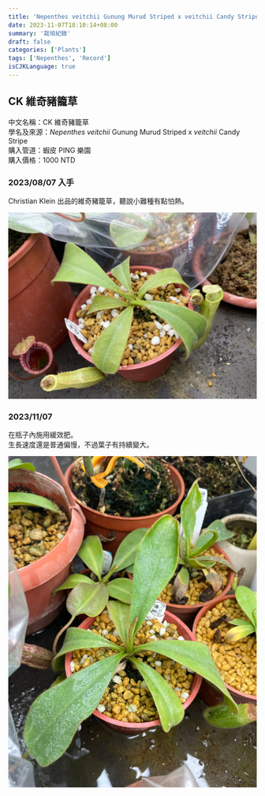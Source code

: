 ```yaml
---
title: 'Nepenthes veitchii Gunung Murud Striped x veitchii Candy Stripe 德國 CK 維奇豬籠草'
date: 2023-11-07T18:10:14+08:00
summary: '栽培紀錄'
draft: false
categories: ['Plants']
tags: ['Nepenthes', 'Record']
isCJKLanguage: true
---
```


## CK 維奇豬籠草

中文名稱：CK 維奇豬籠草  
學名及來源：*Nepenthes veitchii* Gunung Murud Striped x *veitchii* Candy Stripe  
購入管道：蝦皮 PING 樂園  
購入價格：1000 NTD  

### 2023/08/07 入手

Christian Klein 出品的維奇豬籠草，聽說小難種有點怕熱。  

![2023-08-07](./images/2023-08-07.jpg)

### 2023/11/07

在瓶子內施用緩效肥。  
生長速度還是普通偏慢，不過葉子有持續變大。  

![2023-11-07](./images/2023-11-07.jpg)
